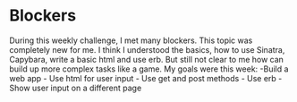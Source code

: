 # Blockers

During this weekly challenge, I met many blockers. This topic was completely new for me. I think I understood the basics, how to use Sinatra, Capybara, write a basic html and use erb. But still not clear to me how can build up more complex tasks like a game.
My goals were this week:
    -Build a web app
    - Use html for user input
    - Use get and post methods
    - Use erb
    -Show user input on a different page
